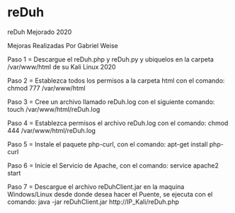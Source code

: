 # reDuh
reDuh Mejorado 2020

Mejoras Realizadas Por Gabriel Weise

Paso 1 =  Descargue el reDuh.php y reDuh.py y ubiquelos en la carpeta /var/www/html de su Kali Linux 2020

Paso 2 =  Establezca todos los permisos a la carpeta html con el comando: chmod 777 /var/www/html

Paso 3 =  Cree un archivo llamado reDuh.log con el siguiente comando:  touch /var/www/html/reDuh.log

Paso 4 =  Establezca permisos el archivo reDuh.log con el comando:  chmod 444 /var/www/html/reDuh.log

Paso 5 =  Instale el paquete php-curl, con el comando:  apt-get install php-curl

Paso 6 = Inicie el Servicio de Apache, con el comando: service apache2 start

Paso 7 = Descargue el archivo reDuhClient.jar en la maquina Windows/Linux desde donde desea hacer el Puente, se ejecuta con el comando:
         java -jar reDuhClient.jar http://IP_Kali/reDuh.php
         
         

